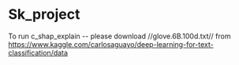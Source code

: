 # Sk_project

To run c_shap_explain -- please download //glove.6B.100d.txt// from 
https://www.kaggle.com/carlosaguayo/deep-learning-for-text-classification/data


